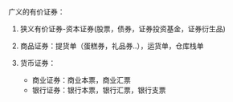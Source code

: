 广义的有价证券：

1. 狭义有价证券-资本证券(股票，债券，证券投资基金，证券衍生品)

2. 商品证券：提货单（蛋糕券，礼品券..），运货单，仓库栈单

3. 货币证券：
	- 商业证券：商业本票，商业汇票 
	- 银行证券：银行本票，银行汇票，银行支票